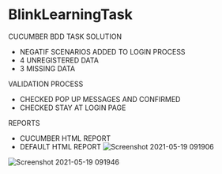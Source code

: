 # BlinkLearningTask

CUCUMBER BDD TASK SOLUTION
  * NEGATIF SCENARIOS ADDED TO LOGIN PROCESS
  * 4 UNREGISTERED DATA
  * 3 MISSING DATA
 
VALIDATION PROCESS
  * CHECKED POP UP MESSAGES AND CONFIRMED
  * CHECKED STAY AT LOGIN PAGE

REPORTS
  * CUCUMBER HTML REPORT
  * DEFAULT HTML REPORT
![Screenshot 2021-05-19 091906](https://user-images.githubusercontent.com/81242487/118771951-72222900-b883-11eb-82d4-b87dca8736a5.png)

![Screenshot 2021-05-19 091946](https://user-images.githubusercontent.com/81242487/118771968-78b0a080-b883-11eb-9804-42ffbf866971.png)
